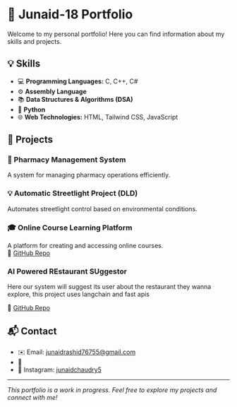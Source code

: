 # 🚀 Junaid-18 Portfolio

Welcome to my personal portfolio! Here you can find information about my skills and projects.

## 💡 Skills

- 💻 **Programming Languages:** C, C++, C#
- ⚙️ **Assembly Language**
- 📚 **Data Structures & Algorithms (DSA)**
- 🐍 **Python**
- 🌐 **Web Technologies:** HTML, Tailwind CSS, JavaScript

## 📂 Projects

### 💊 Pharmacy Management System  
A system for managing pharmacy operations efficiently.  


### 💡 Automatic Streetlight Project (DLD)  
Automates streetlight control based on environmental conditions.  


### 🎓 Online Course Learning Platform  
A platform for creating and accessing online courses.  
🔗 [GitHub Repo](https://github.com/Junaid-18/Braniacs-Mernstack.git)
### AI Powered REstaurant SUggestor
Here our system will suggest its user about the restaurant they wanna explore, this project uses langchain and fast apis

🔗 [GitHub Repo](https://github.com/Junaid-18/Ai-Project-.git)

## 📬 Contact

- ✉️ Email: junaidrashid76755@gmail.com  
- 🔗
- 📸 Instagram: [junaidchaudry5](https://www.instagram.com/junaidchaudry5?igsh=MTl3Z2xsem16N29obQ==) 

---

*This portfolio is a work in progress. Feel free to explore my projects and connect with me!*





